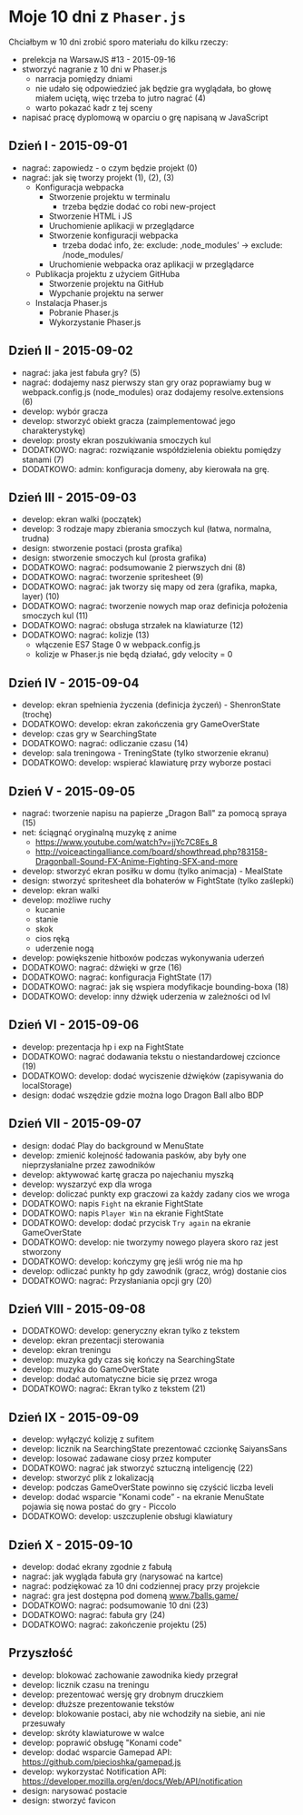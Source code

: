# Moje 10 dni z `Phaser.js`

Chciałbym w 10 dni zrobić sporo materiału do kilku rzeczy:

* prelekcja na WarsawJS #13 - 2015-09-16
* stworzyć nagranie z 10 dni w Phaser.js
    * narracja pomiędzy dniami
    * nie udało się odpowiedzieć jak będzie gra wyglądała, bo głowę miałem uciętą, więc trzeba to jutro nagrać (4)
    * warto pokazać kadr z tej sceny
* napisać pracę dyplomową w oparciu o grę napisaną w JavaScript

## Dzień I - 2015-09-01

* nagrać: zapowiedz - o czym będzie projekt (0)
* nagrać: jak się tworzy projekt (1), (2), (3)
    * Konfiguracja webpacka
        * Stworzenie projektu w terminalu
            * trzeba będzie dodać co robi new-project
        * Stworzenie HTML i JS
        * Uruchomienie aplikacji w przeglądarce
        * Stworzenie konfiguracji webpacka
            * trzeba dodać info, że: exclude: ‚node_modules’ -> exclude: /node_modules/
        * Uruchomienie webpacka oraz aplikacji w przeglądarce
    * Publikacja projektu z użyciem GitHuba
        * Stworzenie projektu na GitHub
        * Wypchanie projektu na serwer
    * Instalacja Phaser.js
        * Pobranie Phaser.js
        * Wykorzystanie Phaser.js

## Dzień II - 2015-09-02

* nagrać: jaka jest fabuła gry? (5)
* nagrać: dodajemy nasz pierwszy stan gry oraz poprawiamy bug w webpack.config.js (node_modules) oraz dodajemy resolve.extensions (6)
* develop: wybór gracza
* develop: stworzyć obiekt gracza (zaimplementować jego charakterystykę)
* develop: prosty ekran poszukiwania smoczych kul
* DODATKOWO: nagrać: rozwiązanie współdzielenia obiektu pomiędzy stanami (7)
* DODATKOWO: admin: konfiguracja domeny, aby kierowała na grę.

## Dzień III - 2015-09-03

* develop: ekran walki (początek)
* develop: 3 rodzaje mapy zbierania smoczych kul (łatwa, normalna, trudna)
* design: stworzenie postaci (prosta grafika)
* design: stworzenie smoczych kul (prosta grafika)
* DODATKOWO: nagrać: podsumowanie 2 pierwszych dni (8)
* DODATKOWO: nagrać: tworzenie spritesheet (9)
* DODATKOWO: nagrać: jak tworzy się mapy od zera (grafika, mapka, layer) (10)
* DODATKOWO: nagrać: tworzenie nowych map oraz definicja położenia smoczych kul (11)
* DODATKOWO: nagrać: obsługa strzałek na klawiaturze (12)
* DODATKOWO: nagrać: kolizje (13)
    * włączenie ES7 Stage 0 w webpack.config.js
    * kolizje w Phaser.js nie będą działać, gdy velocity = 0

## Dzień IV - 2015-09-04

* develop: ekran spełnienia życzenia (definicja życzeń) - ShenronState (trochę)
* DODATKOWO: develop: ekran zakończenia gry GameOverState
* develop: czas gry w SearchingState
* DODATKOWO: nagrać: odliczanie czasu (14)
* develop: sala treningowa - TreningState (tylko stworzenie ekranu)
* DODATKOWO: develop: wspierać klawiaturę przy wyborze postaci

## Dzień V - 2015-09-05

* nagrać: tworzenie napisu na papierze „Dragon Ball" za pomocą spraya (15)
* net: ściągnąć oryginalną muzykę z anime
    * https://www.youtube.com/watch?v=jjYc7C8Es_8
    * http://voiceactingalliance.com/board/showthread.php?83158-Dragonball-Sound-FX-Anime-Fighting-SFX-and-more
* develop: stworzyć ekran posiłku w domu (tylko animacja) - MealState
* design: stworzyć spritesheet dla bohaterów w FightState (tylko zaślepki)
* develop: ekran walki
* develop: możliwe ruchy
    * kucanie
    * stanie
    * skok
    * cios ręką
    * uderzenie nogą
* develop: powiększenie hitboxów podczas wykonywania uderzeń
* DODATKOWO: nagrać: dźwięki w grze (16)
* DODATKOWO: nagrać: konfiguracja FightState (17)
* DODATKOWO: nagrać: jak się wspiera modyfikacje bounding-boxa (18)
* DODATKOWO: develop: inny dźwięk uderzenia w zależności od lvl

## Dzień VI - 2015-09-06

* develop: prezentacja hp i exp na FightState
* DODATKOWO: nagrać dodawania tekstu o niestandardowej czcionce (19)
* DODATKOWO: develop: dodać wyciszenie dźwięków (zapisywania do localStorage)
* design: dodać wszędzie gdzie można logo Dragon Ball albo BDP

## Dzień VII - 2015-09-07

* design: dodać Play do background w MenuState
* develop: zmienić kolejność ładowania pasków, aby były one nieprzysłanialne przez zawodników
* develop: aktywować kartę gracza po najechaniu myszką
* develop: wyszarzyć exp dla wroga
* develop: doliczać punkty exp graczowi za każdy zadany cios we wroga
* DODATKOWO: napis `Fight` na ekranie FightState
* DODATKOWO: napis `Player Win` na ekranie FightState
* DODATKOWO: develop: dodać przycisk `Try again` na ekranie GameOverState
* DODATKOWO: develop: nie tworzymy nowego playera skoro raz jest stworzony
* DODATKOWO: develop: kończymy grę jeśli wróg nie ma hp
* develop: odliczać punkty hp gdy zawodnik (gracz, wróg) dostanie cios
* DODATKOWO: nagrać: Przysłaniania opcji gry (20)

## Dzień VIII - 2015-09-08

* DODATKOWO: develop: generyczny ekran tylko z tekstem
* develop: ekran prezentacji sterowania
* develop: ekran treningu
* develop: muzyka gdy czas się kończy na SearchingState
* develop: muzyka do GameOverState
* develop: dodać automatyczne bicie się przez wroga
* DODATKOWO: nagrać: Ekran tylko z tekstem (21)

## Dzień IX - 2015-09-09

* develop: wyłączyć kolizję z sufitem
* develop: licznik na SearchingState prezentować czcionkę SaiyansSans
* develop: losować zadawane ciosy przez komputer
* DODATKOWO: nagrać jak stworzyć sztuczną inteligencję (22)
* develop: stworzyć plik z lokalizacją
* develop: podczas GameOverState powinno się czyścić liczba leveli
* develop: dodać wsparcie "Konami code” - na ekranie MenuState pojawia się nowa postać do gry - Piccolo
* DODATKOWO: develop: uszczuplenie obsługi klawiatury

## Dzień X - 2015-09-10

* develop: dodać ekrany zgodnie z fabułą
* nagrać: jak wygląda fabuła gry (narysować na kartce)
* nagrać: podziękować za 10 dni codziennej pracy przy projekcie
* nagrać: gra jest dostępna pod domeną www.7balls.game/
* DODATKOWO: nagrać: podsumowanie 10 dni (23)
* DODATKOWO: nagrać: fabuła gry (24)
* DODATKOWO: nagrać: zakończenie projektu (25)

## Przyszłość

* develop: blokować zachowanie zawodnika kiedy przegrał
* develop: licznik czasu na treningu
* develop: prezentować wersję gry drobnym druczkiem
* develop: dłuższe prezentowanie tekstów
* develop: blokowanie postaci, aby nie wchodziły na siebie, ani nie przesuwały
* develop: skróty klawiaturowe w walce
* develop: poprawić obsługę "Konami code"
* develop: dodać wsparcie Gamepad API: https://github.com/piecioshka/gamepad.js
* develop: wykorzystać Notification API: https://developer.mozilla.org/en/docs/Web/API/notification
* design: narysować postacie
* design: stworzyć favicon
